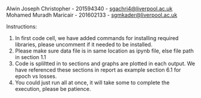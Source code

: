 Alwin Joseph Christopher - 201594340 - sgachri4@liverpool.ac.uk
Mohamed Muradh Maricair - 201602133 - sgmkader@liverpool.ac.uk

Instructions:
1. In first code cell, we have added commands for installing required libraries, please uncomment if it needed to be installed.
2. Please make sure data file is in same location as ipynb file, else file path in section 1.1
3. Code is spliltted in to sections and graphs are plotted in each output. We have referenced these sections in report as example section 6.1 for epoch vs losses.
4. You could just run all at once, it will take some to complete the execution, please be patience.